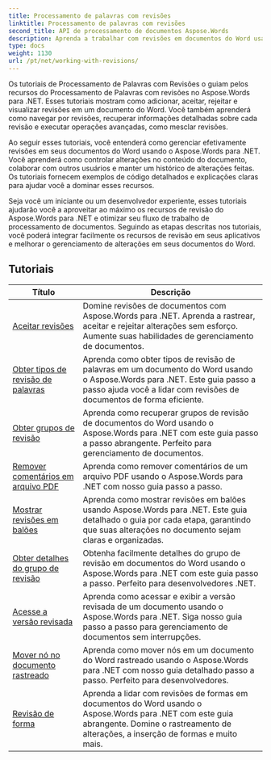 ```yaml
---
title: Processamento de palavras com revisões
linktitle: Processamento de palavras com revisões
second_title: API de processamento de documentos Aspose.Words
description: Aprenda a trabalhar com revisões em documentos do Word usando o Aspose.Words para .NET. Tutoriais passo a passo com código de exemplo para gerenciar e visualizar revisões.
type: docs
weight: 1130
url: /pt/net/working-with-revisions/
---
```

Os tutoriais de Processamento de Palavras com Revisões o guiam pelos recursos do Processamento de Palavras com revisões no Aspose.Words para .NET. Esses tutoriais mostram como adicionar, aceitar, rejeitar e visualizar revisões em um documento do Word. Você também aprenderá como navegar por revisões, recuperar informações detalhadas sobre cada revisão e executar operações avançadas, como mesclar revisões.

Ao seguir esses tutoriais, você entenderá como gerenciar efetivamente revisões em seus documentos do Word usando o Aspose.Words para .NET. Você aprenderá como controlar alterações no conteúdo do documento, colaborar com outros usuários e manter um histórico de alterações feitas. Os tutoriais fornecem exemplos de código detalhados e explicações claras para ajudar você a dominar esses recursos.

Seja você um iniciante ou um desenvolvedor experiente, esses tutoriais ajudarão você a aproveitar ao máximo os recursos de revisão do Aspose.Words para .NET e otimizar seu fluxo de trabalho de processamento de documentos. Seguindo as etapas descritas nos tutoriais, você poderá integrar facilmente os recursos de revisão em seus aplicativos e melhorar o gerenciamento de alterações em seus documentos do Word.

 ## Tutoriais
| Título | Descrição |
| --- | --- |
| [Aceitar revisões](./accept-revisions/) | Domine revisões de documentos com Aspose.Words para .NET. Aprenda a rastrear, aceitar e rejeitar alterações sem esforço. Aumente suas habilidades de gerenciamento de documentos. |
| [Obter tipos de revisão de palavras](./get-revision-types/) |Aprenda como obter tipos de revisão de palavras em um documento do Word usando o Aspose.Words para .NET. Este guia passo a passo ajuda você a lidar com revisões de documentos de forma eficiente. |
| [Obter grupos de revisão](./get-revision-groups/) | Aprenda como recuperar grupos de revisão de documentos do Word usando o Aspose.Words para .NET com este guia passo a passo abrangente. Perfeito para gerenciamento de documentos. |
| [Remover comentários em arquivo PDF](./remove-comments-in-pdf/) | Aprenda como remover comentários de um arquivo PDF usando o Aspose.Words para .NET com nosso guia passo a passo. |
| [Mostrar revisões em balões](./show-revisions-in-balloons/) | Aprenda como mostrar revisões em balões usando Aspose.Words para .NET. Este guia detalhado o guia por cada etapa, garantindo que suas alterações no documento sejam claras e organizadas. |
| [Obter detalhes do grupo de revisão](./get-revision-group-details/) | Obtenha facilmente detalhes do grupo de revisão em documentos do Word usando o Aspose.Words para .NET com este guia passo a passo. Perfeito para desenvolvedores .NET. |
| [Acesse a versão revisada](./access-revised-version/) | Aprenda como acessar e exibir a versão revisada de um documento usando o Aspose.Words para .NET. Siga nosso guia passo a passo para gerenciamento de documentos sem interrupções. |
| [Mover nó no documento rastreado](./move-node-in-tracked-document/) | Aprenda como mover nós em um documento do Word rastreado usando o Aspose.Words para .NET com nosso guia detalhado passo a passo. Perfeito para desenvolvedores. |
| [Revisão de forma](./shape-revision/) | Aprenda a lidar com revisões de formas em documentos do Word usando o Aspose.Words para .NET com este guia abrangente. Domine o rastreamento de alterações, a inserção de formas e muito mais. |